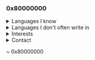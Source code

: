 ### 0x80000000
<details>
<summary>Languages I know</summary>
<summary>Python</summary>
<summary>C</summary>
<summary>C++</summary>
<summary>Vlang</summary>
<summary>Golang</summary>
</details>

<details>
<summary>Languages I don't often write in</summary>
<summary>SQL</summary>
<summary>PHP</summary>
<summary>Javascript</summary>
<summary>x86/x86_64 Assembly</summary>
</details>

<details>
<summary>Interests</summary>
<summary>IoT</summary>
<summary>Programming</summary>
<summary>Webapp Hacking</summary>
<summary>Malware Analysis</summary>
<summary>Reverse Engineering</summary>
<summary>Exploit Development</summary>
<summary>Malware Development</summary>
</details>

<details>
<summary>Contact</summary>
<summary>882401817214984222 (Discord ID) (Lookup profile information via https://discord.id/)</summary>
</details>

~ 0x80000000
